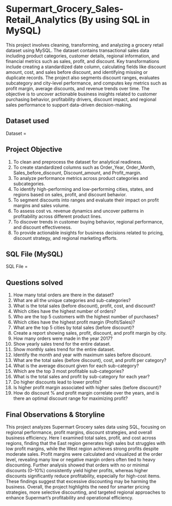# Supermart_Grocery_Sales-Retail_Analytics (By using SQL in MySQL)
This project involves cleaning, transforming, and analyzing a grocery retail dataset using MySQL. The dataset contains transactional sales data including product categories, customer details, regional information, and financial metrics such as sales, profit, and discount. Key transformations include creating a standardized date column, calculating fields like discount amount, cost, and sales before discount, and identifying missing or duplicate records. The project also segments discount ranges, evaluates subcategory and city-level performance, and computes key metrics such as profit margin, average discounts, and revenue trends over time. The objective is to uncover actionable business insights related to customer purchasing behavior, profitability drivers, discount impact, and regional sales performance to support data-driven decision-making.

## Dataset used
Dataset =

## Project Objective
1) To clean and preprocess the dataset for analytical readiness.
2) To create standardized columns such as Order_Year, Order_Month, Sales_before_discount, Discount_amount, and Profit_margin.
3) To analyze performance metrics across product categories and subcategories.
4) To identify high-performing and low-performing cities, states, and regions based on sales, profit, and discount behavior.
5) To segment discounts into ranges and evaluate their impact on profit margins and sales volume.
6) To assess cost vs. revenue dynamics and uncover patterns in profitability across different product lines.
7) To discover trends in customer buying behavior, regional performance, and discount effectiveness.
8) To provide actionable insights for business decisions related to pricing, discount strategy, and regional marketing efforts.

## SQL File (MySQL)
SQL File =

## Questions solved
1) How many total orders are there in the dataset?
2) What are all the unique categories and sub-categories?
3) What is the total sales (before discount), profit, cost, and discount?
4) Which cities have the highest number of orders?
5) Who are the top 5 customers with the highest number of purchases?
6) Which cities have the highest profit margin (Profit/Sales)?
7) What are the top 5 cities by total sales (before discount)?
8) Create a report showing sales, profit, discount, and profit margin by city.
9) How many orders were made in the year 2017?
10) Show yearly sales trend for the entire dataset.
11) Show monthly sales trend for the entire dataset.
12) Identify the month and year with maximum sales before discount.
13) What are the total sales (before discount), cost, and profit per category?
14) What is the average discount given for each sub-category?
15) Which are the top 3 most profitable sub-categories?
16) What is the total sales and profit by sub-category for each year?
17) Do higher discounts lead to lower profits?
18) Is higher profit margin associated with higher sales (before discount)?
19) How do discount % and profit margin correlate over the years, and is there an optimal discount range for maximizing profit?


## Final Observations & Storyline
This project analyzes Supermart Grocery sales data using SQL, focusing on regional performance, profit margins, discount strategies, and overall business efficiency. Here I examined total sales, profit, and cost across regions, finding that the East region generates high sales but struggles with low profit margins, while the West region achieves strong profits despite moderate sales. Profit margins were calculated and visualized at the order level, revealing many low or negative margin orders often tied to heavy discounting. Further analysis showed that orders with no or minimal discounts (0–10%) consistently yield higher profits, whereas higher discounts significantly reduce profitability, especially for high-cost items. These findings suggest that excessive discounting may be harming the business. Overall, the project highlights the need for smarter pricing strategies, more selective discounting, and targeted regional approaches to enhance Supermart’s profitability and operational efficiency.
